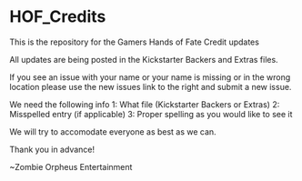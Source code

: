 HOF_Credits
===========

This is the repository for the Gamers Hands of Fate Credit updates

All updates are being posted in the Kickstarter Backers and Extras files. 

If you see an issue with your name or your name is missing or in the wrong location please use the new issues link to the right and submit a new issue.

We need the following info
1: What file (Kickstarter Backers or Extras)
2: Misspelled entry (if applicable)
3: Proper spelling as you would like to see it

We will try to accomodate everyone as best as we can.

Thank you in advance!

~Zombie Orpheus Entertainment
